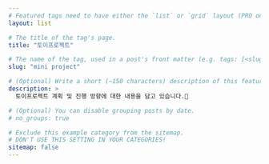```yaml
---
# Featured tags need to have either the `list` or `grid` layout (PRO only).
layout: list

# The title of the tag's page.
title: "토이프로젝트"

# The name of the tag, used in a post's front matter (e.g. tags: [<slug>]).
slug: "mini project"

# (Optional) Write a short (~150 characters) description of this featured tag.
description: >
  토이프로젝트 계획 및 진행 방향에 대한 내용을 담고 있습니다.🙌

# (Optional) You can disable grouping posts by date.
# no_groups: true

# Exclude this example category from the sitemap.
# DON'T USE THIS SETTING IN YOUR CATEGORIES!
sitemap: false
---
```

